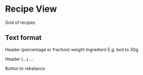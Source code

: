 Recipe View
===========


Grid of recipes


Text format
-----------

Header (percentage or fraction)
    weight Ingredient
        E.g. boil to 30g

Header (...)
    ...


Button to rebalance